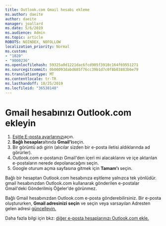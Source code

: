 ```yaml
---
title: Outlook.com Gmail hesabı ekleme
ms.author: daeite
author: daeite
manager: joallard
ms.date: 5/6/2019
ms.audience: Admin
ms.topic: article
ROBOTS: NOINDEX, NOFOLLOW
localization_priority: Normal
ms.custom:
- "1820"
- "9000236"
ms.openlocfilehash: 59325a0d1221dac6fcd905f3918c164f69551271
ms.sourcegitcommit: 0b06093dabd685f76cc39b1d7c0f8b03883b6e79
ms.translationtype: MT
ms.contentlocale: tr-TR
ms.lasthandoff: 10/25/2019
ms.locfileid: "36538148"
---
```

# <a name="add-your-gmail-account-to-outlookcom"></a>Gmail hesabınızı Outlook.com ekleyin

1. [Eşitle E-posta ayarlarınızı](https://go.microsoft.com/fwlink/?linkid=875264)açın.
2. **Bağlı hesaplar**altında **Gmail'i**seçin.
3. Bir görüntü adı girin (alıcılar sizden bir e-posta iletisi aldıklarında ad görürler).
4. Outlook.com e-postanızı Gmail'den içeri mi alacaklarını ve içe aktarılan e-postaların nerede depolanacağını seçin.
5. Google oturum açma sayfasına gitmek için **Tamam'ı** seçin.

Bağlı bir hesaptan Outlook.com hesabınıza eşitleme yalnızca tek yönlüdür. gmail hesabınızdan Outlook.com kullanarak gönderilen e-postalar Gmail'deki Gönderilmiş Öğeler'de görünmez.

Bağlı Gmail hesabınızdan Outlook.com e-posta gönderebilirsiniz. Bir e-posta oluştururken, **Gmail adresinizi seçin** ve seçin veya varsayılan Adresten gelen adresi [güncelleyin.](https://go.microsoft.com/fwlink/?linkid=875264)

Daha fazla bilgi için bkz: [diğer e-posta hesaplarınızı Outlook.com ekle.](https://support.office.com/article/c5224df4-5885-4e79-91ba-523aa743f0ba?wt.mc_id=Office_Outlook_com_Alchemy)